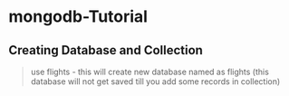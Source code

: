 # mongodb-Tutorial
## Creating Database and Collection

> use flights - this will create new database named as flights (this database will not get saved till you add some records in collection)
